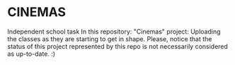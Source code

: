 # CINEMAS
Independent school task
In this repository: 
"Cinemas" project: Uploading the classes as they are starting to get in shape.
Please, notice that the status of this project represented by this repo is not necessarily considered as up-to-date. :)
